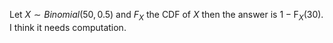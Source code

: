 Let $`X \sim Binomial(50,0.5)`$ and $`F_X`$ the CDF of $`X`$ then the answer is $`1 - \text{F}_X(30)`$. I think it needs computation.